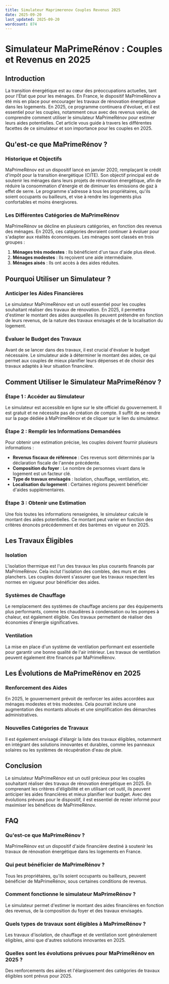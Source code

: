 ```yaml
---
title: Simulateur Maprimerenov Couples Revenus 2025
date: 2025-09-20
last_updated: 2025-09-20
wordcount: 874
---
```


# Simulateur MaPrimeRénov : Couples et Revenus en 2025

## Introduction

La transition énergétique est au cœur des préoccupations actuelles, tant pour l'État que pour les ménages. En France, le dispositif MaPrimeRénov a été mis en place pour encourager les travaux de rénovation énergétique dans les logements. En 2025, ce programme continuera d'évoluer, et il est essentiel pour les couples, notamment ceux avec des revenus variés, de comprendre comment utiliser le simulateur MaPrimeRénov pour estimer leurs aides potentielles. Cet article vous guide à travers les différentes facettes de ce simulateur et son importance pour les couples en 2025.

## Qu'est-ce que MaPrimeRénov ?

### Historique et Objectifs

MaPrimeRénov est un dispositif lancé en janvier 2020, remplaçant le crédit d'impôt pour la transition énergétique (CITE). Son objectif principal est de soutenir les ménages dans leurs projets de rénovation énergétique, afin de réduire la consommation d'énergie et de diminuer les émissions de gaz à effet de serre. Le programme s'adresse à tous les propriétaires, qu'ils soient occupants ou bailleurs, et vise à rendre les logements plus confortables et moins énergivores.

### Les Différentes Catégories de MaPrimeRénov

MaPrimeRénov se décline en plusieurs catégories, en fonction des revenus des ménages. En 2025, ces catégories devraient continuer à évoluer pour s'adapter aux réalités économiques. Les ménages sont classés en trois groupes :

1. **Ménages très modestes** : Ils bénéficient d'un taux d'aide plus élevé.
2. **Ménages modestes** : Ils reçoivent une aide intermédiaire.
3. **Ménages aisés** : Ils ont accès à des aides réduites.

## Pourquoi Utiliser un Simulateur ?

### Anticiper les Aides Financières

Le simulateur MaPrimeRénov est un outil essentiel pour les couples souhaitant réaliser des travaux de rénovation. En 2025, il permettra d'estimer le montant des aides auxquelles ils peuvent prétendre en fonction de leurs revenus, de la nature des travaux envisagés et de la localisation du logement.

### Évaluer le Budget des Travaux

Avant de se lancer dans des travaux, il est crucial d'évaluer le budget nécessaire. Le simulateur aide à déterminer le montant des aides, ce qui permet aux couples de mieux planifier leurs dépenses et de choisir des travaux adaptés à leur situation financière.

## Comment Utiliser le Simulateur MaPrimeRénov ?

### Étape 1 : Accéder au Simulateur

Le simulateur est accessible en ligne sur le site officiel du gouvernement. Il est gratuit et ne nécessite pas de création de compte. Il suffit de se rendre sur la page dédiée à MaPrimeRénov et de cliquer sur le lien du simulateur.

### Étape 2 : Remplir les Informations Demandées

Pour obtenir une estimation précise, les couples doivent fournir plusieurs informations :

- **Revenus fiscaux de référence** : Ces revenus sont déterminés par la déclaration fiscale de l'année précédente.
- **Composition du foyer** : Le nombre de personnes vivant dans le logement est un facteur clé.
- **Type de travaux envisagés** : Isolation, chauffage, ventilation, etc.
- **Localisation du logement** : Certaines régions peuvent bénéficier d'aides supplémentaires.

### Étape 3 : Obtenir une Estimation

Une fois toutes les informations renseignées, le simulateur calcule le montant des aides potentielles. Ce montant peut varier en fonction des critères énoncés précédemment et des barèmes en vigueur en 2025.

## Les Travaux Éligibles

### Isolation

L'isolation thermique est l'un des travaux les plus courants financés par MaPrimeRénov. Cela inclut l'isolation des combles, des murs et des planchers. Les couples doivent s'assurer que les travaux respectent les normes en vigueur pour bénéficier des aides.

### Systèmes de Chauffage

Le remplacement des systèmes de chauffage anciens par des équipements plus performants, comme les chaudières à condensation ou les pompes à chaleur, est également éligible. Ces travaux permettent de réaliser des économies d'énergie significatives.

### Ventilation

La mise en place d'un système de ventilation performant est essentielle pour garantir une bonne qualité de l'air intérieur. Les travaux de ventilation peuvent également être financés par MaPrimeRénov.

## Les Évolutions de MaPrimeRénov en 2025

### Renforcement des Aides

En 2025, le gouvernement prévoit de renforcer les aides accordées aux ménages modestes et très modestes. Cela pourrait inclure une augmentation des montants alloués et une simplification des démarches administratives.

### Nouvelles Catégories de Travaux

Il est également envisagé d'élargir la liste des travaux éligibles, notamment en intégrant des solutions innovantes et durables, comme les panneaux solaires ou les systèmes de récupération d'eau de pluie.

## Conclusion

Le simulateur MaPrimeRénov est un outil précieux pour les couples souhaitant réaliser des travaux de rénovation énergétique en 2025. En comprenant les critères d'éligibilité et en utilisant cet outil, ils peuvent anticiper les aides financières et mieux planifier leur budget. Avec des évolutions prévues pour le dispositif, il est essentiel de rester informé pour maximiser les bénéfices de MaPrimeRénov.

## FAQ

### Qu'est-ce que MaPrimeRénov ?

MaPrimeRénov est un dispositif d'aide financière destiné à soutenir les travaux de rénovation énergétique dans les logements en France.

### Qui peut bénéficier de MaPrimeRénov ?

Tous les propriétaires, qu'ils soient occupants ou bailleurs, peuvent bénéficier de MaPrimeRénov, sous certaines conditions de revenus.

### Comment fonctionne le simulateur MaPrimeRénov ?

Le simulateur permet d'estimer le montant des aides financières en fonction des revenus, de la composition du foyer et des travaux envisagés.

### Quels types de travaux sont éligibles à MaPrimeRénov ?

Les travaux d'isolation, de chauffage et de ventilation sont généralement éligibles, ainsi que d'autres solutions innovantes en 2025.

### Quelles sont les évolutions prévues pour MaPrimeRénov en 2025 ?

Des renforcements des aides et l'élargissement des catégories de travaux éligibles sont prévus pour 2025.